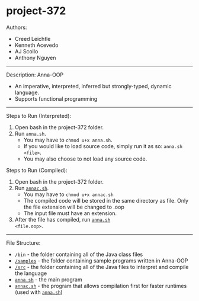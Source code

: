 # project-372

Authors: 
- Creed Leichtle
- Kenneth Acevedo
- AJ Scollo
- Anthony Nguyen

---

Description: Anna-OOP
- An imperative, interpreted, inferred but strongly-typed, dynamic language.
- Supports functional programming

---

Steps to Run (Interpreted):
1. Open bash in the project-372 folder.
2. Run `anna.sh`.
    - You may have to `chmod u+x anna.sh`.
    - If you would like to load source code, simply run it as so: `anna.sh <file>`.
    - You may also choose to not load any source code.

Steps to Run (Compiled):
1. Open bash in the project-372 folder.
2. Run <code><a href="https://github.com/bluedragon2513/project-372/blob/main/annac.sh">annac.sh</a><file></code>.
    - You may have to `chmod u+x annac.sh`
    - The compiled code will be stored in the same directory as file.
        Only the file extension will be changed to .oop
    - The input file must have an extension.
3. After the file has compiled, run <code><a href="https://github.com/bluedragon2513/project-372/blob/main/anna.sh">anna.sh</a> <file.oop></code>.

---

File Structure:
- `/bin` - the folder containing all of the Java class files
- [`/samples`](https://github.com/bluedragon2513/project-372/tree/main/samples) - the folder containing sample programs written in Anna-OOP
- [`/src`](https://github.com/bluedragon2513/project-372/tree/main/src) - the folder containing all of the Java files to interpret and compile the language
- [`anna.sh`](https://github.com/bluedragon2513/project-372/blob/main/anna.sh) - the main program
- [`annac.sh`](https://github.com/bluedragon2513/project-372/blob/main/annac.sh) - the program that allows compilation first for faster runtimes (used with [`anna.sh`](https://github.com/bluedragon2513/project-372/blob/main/anna.sh))
